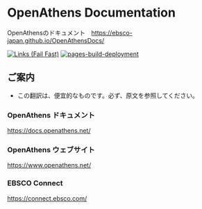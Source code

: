 # OpenAthens Documentation
OpenAthensのドキュメント　https://ebsco-japan.github.io/OpenAthensDocs/

[![Links (Fail Fast)](https://github.com/EBSCO-Japan/OpenAthensDoc/actions/workflows/links-fail-fast.yml/badge.svg)](https://github.com/EBSCO-Japan/OpenAthensDoc/actions/workflows/links-fail-fast.yml)
[![pages-build-deployment](https://github.com/EBSCO-Japan/OpenAthensDoc/actions/workflows/pages/pages-build-deployment/badge.svg)](https://github.com/EBSCO-Japan/OpenAthensDoc/actions/workflows/pages/pages-build-deployment)

## ご案内
* この翻訳は、便宜的なものです。必ず、原文を参照してください。

### OpenAthens ドキュメント
https://docs.openathens.net/

### OpenAthens ウェブサイト
https://www.openathens.net/

### EBSCO Connect
https://connect.ebsco.com/

